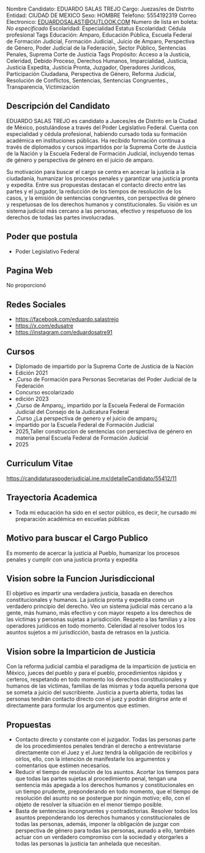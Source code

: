 Nombre Candidato: EDUARDO SALAS TREJO
Cargo: Juezas/es de Distrito
Entidad: CIUDAD DE MEXICO
Sexo: HOMBRE
Telefono: 5554192319
Correo Electronico: EDUARDOSALAST@OUTLOOK.COM
Numero de lista en boleta: *No especificado*
Escolaridad: Especialidad
Estatus Escolaridad: Cédula profesional
Tags Educación: Amparo, Educación Pública, Escuela Federal de Formación Judicial, Formación Judicial., Juicio de Amparo, Perspectiva de Género, Poder Judicial de la Federación, Sector Público, Sentencias Penales, Suprema Corte de Justicia
Tags Propósito: Acceso a la Justicia, Celeridad, Debido Proceso, Derechos Humanos, Imparcialidad, Justicia, Justicia Expedita, Justicia Pronta, Juzgador, Operadores Jurídicos, Participación Ciudadana, Perspectiva de Género, Reforma Judicial, Resolución de Conflictos, Sentencias, Sentencias Congruentes., Transparencia, Victimización


## Descripción del Candidato 

EDUARDO SALAS TREJO es candidato a Jueces/es de Distrito en la Ciudad de México, postulándose a través del Poder Legislativo Federal. Cuenta con especialidad y cédula profesional, habiendo cursado toda su formación académica en instituciones públicas. Ha recibido formación continua a través de diplomados y cursos impartidos por la Suprema Corte de Justicia de la Nación y la Escuela Federal de Formación Judicial, incluyendo temas de género y perspectiva de género en el juicio de amparo.

Su motivación para buscar el cargo se centra en acercar la justicia a la ciudadanía, humanizar los procesos penales y garantizar una justicia pronta y expedita.  Entre sus propuestas destacan el contacto directo entre las partes y el juzgador, la reducción de los tiempos de resolución de los casos, y la emisión de sentencias congruentes, con perspectiva de género y respetuosas de los derechos humanos y constitucionales.  Su visión es un sistema judicial más cercano a las personas, efectivo y respetuoso de los derechos de todas las partes involucradas.


## Poder que postula

- Poder Legislativo Federal


## Pagina Web

No proporcionó


## Redes Sociales

- https://facebook.com/eduardo.salastrejo
- https://x.com/edusatre
- https://instagram.com/eduardosatre91


## Cursos

- Diplomado  de  impartido por la Suprema Corte de Justicia de la Nación
- Edición 2021
- ,Curso de Formación para Personas Secretarias del Poder Judicial de la Federación
- Concurso escolarizado
- edición 2023
- ,Curso  de Amparo¿, impartido por la Escuela Federal de Formación Judicial del Consejo de la Judicatura Federal
- ,Curso ¿La perspectiva de genero y el juicio de amparo¿
- impartido por la Escuela Federal de Formación Judicial
- 2025,Taller construccion de sentencias con perspectiva de género en materia penal Escuela Federal de Formación Judicial
- 2025


## Curriculum Vitae

https://candidaturaspoderjudicial.ine.mx/detalleCandidato/55412/11


## Trayectoria Academica

- Toda mi educación ha sido en el sector público, es decir, he cursado mi preparación académica en escuelas públicas


## Motivo para buscar el Cargo Publico

Es momento de acercar la justicia al Pueblo, humanizar los procesos penales y cumplir con una justicia pronta y expedita


## Vision sobre la Funcion Jurisdiccional

El objetivo es impartir una verdadera justicia, basada en derechos constitucionales y humanos. La justicia pronta y expedita como un verdadero principio del derecho. Veo un sistema judicial más cercano a la gente, más humano, más efectivo y con mayor respeto a los derechos de las víctimas y personas sujetas a jurisdicción. Respeto a las familias y a los operadores jurídicos en todo momento. Celeridad al resolver todos los asuntos sujetos a mi jurisdicción, basta de retrasos en la justicia.


## Vision sobre la Imparticion de Justicia

Con la reforma judicial cambia el paradigma de la impartición de justicia en México, jueces del pueblo y para el pueblo, procedimientos rápidos y certeros, respetando en todo momento los derechos constitucionales y humanos de las víctimas, familias de las mismas y toda aquella persona que se someta a juicio del suscribiente. Justicia a puerta abierta, todas las personas tendrán contacto directo con el juez y podrán dirigirse ante el directamente para formular los argumentos que estimen.


## Propuestas

- Contacto directo y constante con el juzgador. Todas las personas parte de los procedimientos penales tendrán el derecho a entrevistarse directamente con el Juez y el Juez tendrá la obligación de recibirlos y oírlos, ello, con la intención de manifestarle los argumentos y comentarios que estimen necesarios.
- Reducir el tiempo de resolución de los asuntos. Acortar los tiempos para que todas las partes sujetas al procedimiento penal, tengan una sentencia más apegada a los derechos humanos y constitucionales en un tiempo prudente, preponderando en todo momento, que el tiempo de resolución del asunto no se postergue por ningún motivo; ello, con el objeto de resolver la situación en el menor tiempo posible.
- Basta de sentencias incongruentes y contradictorias. Resolver todos los asuntos preponderando los derechos humanos y constitucionales de todas las personas, además, imponer la obligación de juzgar con perspectiva de género para todas las personas, aunado a ello, también actuar con un verdadero compromiso con la sociedad y otorgarles a todas las personas la justicia tan anhelada que necesitan.

